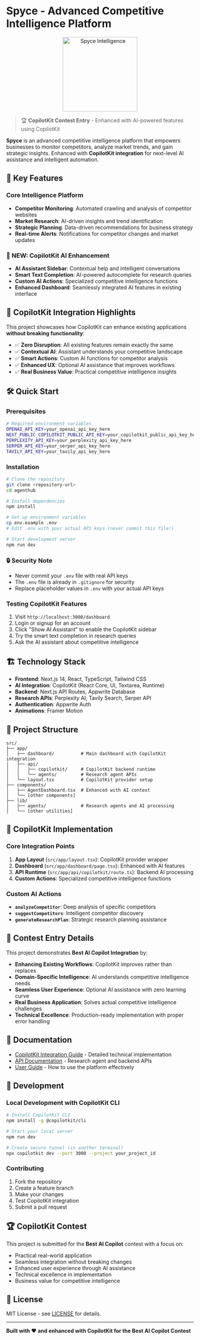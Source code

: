 # Spyce - Advanced Competitive Intelligence Platform

<div align="center">
  <img src="public/spyce-logo.svg" alt="Spyce Intelligence" width="200" />
</div>

> 🏆 **CopilotKit Contest Entry** - Enhanced with AI-powered features using CopilotKit

**Spyce** is an advanced competitive intelligence platform that empowers businesses to monitor competitors, analyze market trends, and gain strategic insights. Enhanced with **CopilotKit integration** for next-level AI assistance and intelligent automation.

## 🚀 Key Features

### Core Intelligence Platform
- **Competitor Monitoring**: Automated crawling and analysis of competitor websites
- **Market Research**: AI-driven insights and trend identification  
- **Strategic Planning**: Data-driven recommendations for business strategy
- **Real-time Alerts**: Notifications for competitor changes and market updates

### 🤖 NEW: CopilotKit AI Enhancement
- **AI Assistant Sidebar**: Contextual help and intelligent conversations
- **Smart Text Completion**: AI-powered autocomplete for research queries
- **Custom AI Actions**: Specialized competitive intelligence functions
- **Enhanced Dashboard**: Seamlessly integrated AI features in existing interface

## 🎯 CopilotKit Integration Highlights

This project showcases how CopilotKit can enhance existing applications **without breaking functionality**:

- ✅ **Zero Disruption**: All existing features remain exactly the same
- ✅ **Contextual AI**: Assistant understands your competitive landscape  
- ✅ **Smart Actions**: Custom AI functions for competitor analysis
- ✅ **Enhanced UX**: Optional AI assistance that improves workflows
- ✅ **Real Business Value**: Practical competitive intelligence insights

## 🛠 Quick Start

### Prerequisites
```bash
# Required environment variables
OPENAI_API_KEY=your_openai_api_key_here
NEXT_PUBLIC_COPILOTKIT_PUBLIC_API_KEY=your_copilotkit_public_api_key_here
PERPLEXITY_API_KEY=your_perplexity_api_key_here
SERPER_API_KEY=your_serper_api_key_here
TAVILY_API_KEY=your_tavily_api_key_here
```

### Installation
```bash
# Clone the repository
git clone <repository-url>
cd agenthub

# Install dependencies
npm install

# Set up environment variables
cp env.example .env
# Edit .env with your actual API keys (never commit this file!)

# Start development server
npm run dev
```

### 🔒 Security Note
- Never commit your `.env` file with real API keys
- The `.env` file is already in `.gitignore` for security
- Replace placeholder values in `.env` with your actual API keys

### Testing CopilotKit Features
1. Visit `http://localhost:3000/dashboard`
2. Login or signup for an account
3. Click "Show AI Assistant" to enable the CopilotKit sidebar
4. Try the smart text completion in research queries
5. Ask the AI assistant about competitive intelligence

## 🏗 Technology Stack

- **Frontend**: Next.js 14, React, TypeScript, Tailwind CSS
- **AI Integration**: CopilotKit (React Core, UI, Textarea, Runtime)
- **Backend**: Next.js API Routes, Appwrite Database
- **Research APIs**: Perplexity AI, Tavily Search, Serper API
- **Authentication**: Appwrite Auth
- **Animations**: Framer Motion

## 📁 Project Structure

```
src/
├── app/
│   ├── dashboard/          # Main dashboard with CopilotKit integration
│   ├── api/
│   │   ├── copilotkit/     # CopilotKit backend runtime
│   │   └── agents/         # Research agent APIs
│   └── layout.tsx          # CopilotKit provider setup
├── components/
│   ├── AgentDashboard.tsx  # Enhanced with AI context
│   └── [other components]
├── lib/
│   ├── agents/             # Research agents and AI processing
│   └── [other utilities]
```

## 🤖 CopilotKit Implementation

### Core Integration Points

1. **App Layout** (`src/app/layout.tsx`): CopilotKit provider wrapper
2. **Dashboard** (`src/app/dashboard/page.tsx`): Enhanced with AI features
3. **API Runtime** (`src/app/api/copilotkit/route.ts`): Backend AI processing
4. **Custom Actions**: Specialized competitive intelligence functions

### Custom AI Actions

- **`analyzeCompetitor`**: Deep analysis of specific competitors
- **`suggestCompetitors`**: Intelligent competitor discovery  
- **`generateResearchPlan`**: Strategic research planning assistance

## 🎯 Contest Entry Details

This project demonstrates **Best AI Copilot Integration** by:

- **Enhancing Existing Workflows**: CopilotKit improves rather than replaces
- **Domain-Specific Intelligence**: AI understands competitive intelligence needs
- **Seamless User Experience**: Optional AI assistance with zero learning curve
- **Real Business Application**: Solves actual competitive intelligence challenges
- **Technical Excellence**: Production-ready implementation with proper error handling

## 📖 Documentation

- [CopilotKit Integration Guide](./COPILOTKIT_INTEGRATION.md) - Detailed technical implementation
- [API Documentation](./docs/api.md) - Research agent and backend APIs
- [User Guide](./docs/user-guide.md) - How to use the platform effectively

## 🚀 Development

### Local Development with CopilotKit CLI
```bash
# Install CopilotKit CLI
npm install -g @copilotkit/cli

# Start your local server
npm run dev

# Create secure tunnel (in another terminal)
npx copilotkit dev --port 3000 --project your_project_id
```

### Contributing
1. Fork the repository
2. Create a feature branch
3. Make your changes
4. Test CopilotKit integration
5. Submit a pull request

## 🏆 CopilotKit Contest

This project is submitted for the **Best AI Copilot** contest with a focus on:
- Practical real-world application
- Seamless integration without breaking changes  
- Enhanced user experience through AI assistance
- Technical excellence in implementation
- Business value for competitive intelligence

## 📄 License

MIT License - see [LICENSE](./LICENSE) for details.

---

**Built with ❤️ and enhanced with CopilotKit for the Best AI Copilot Contest** 